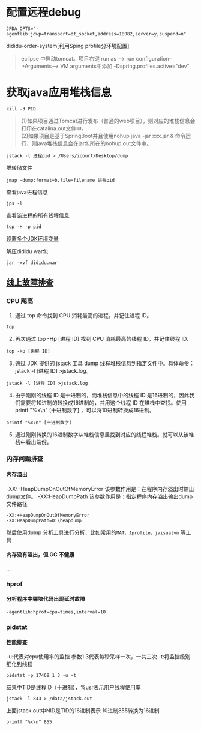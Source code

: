 # 配置远程debug
```properties
JPDA_OPTS="-agentlib:jdwp=transport=dt_socket,address=18082,server=y,suspend=n"
```
dididu-order-system[利用Sping profile分环境配置]
> eclipse 中启动tomcat。项目右键 run as –> run configuration–>Arguments–> VM arguments中添加
-Dspring.profiles.active="dev"

# 获取java应用堆栈信息  
```shell script
kill -3 PID
```
>(1)如果项目通过Tomcat进行发布（普通的web项目），则对应的堆栈信息会打印在catalina.out文件中。  
>(2)如果项目是基于SpringBoot并且使用nohup java -jar xxx.jar & 命令运行，则java堆栈信息会在jar包所在的nohup.out文件中。  
```shell script
jstack -l 进程pid > /Users/icourt/Desktop/dump
```
堆转储文件
```shell script
jmap -dump:format=b,file=filename 进程pid
```

查看java进程信息
```shell script
jps -l
```
查看该进程的所有线程信息
```shell script
top -H -p pid
```

[设置多个JDK环境变量](https://www.cnblogs.com/lukefan/archive/2019/02/19/10400427.html)

解压dididu war包
```shell script
jar -xvf dididu.war
```

## [线上故障排查](https://mp.weixin.qq.com/s/9fqrFiUJi0zzgJk0ziVIMA)  
### CPU 飚高  
1. 通过 top 命令找到 CPU 消耗最高的进程，并记住进程 ID。 
```shell script
top
``` 
2. 再次通过 top -Hp [进程 ID] 找到 CPU 消耗最高的线程 ID，并记住线程 ID.  
```shell script
top -Hp [进程 ID]
``` 
3. 通过 JDK 提供的 jstack 工具 dump 线程堆栈信息到指定文件中。具体命令：jstack -l [进程 ID] >jstack.log。  
```shell script
jstack -l [进程 ID] >jstack.log
``` 
4. 由于刚刚的线程 ID 是十进制的，而堆栈信息中的线程 ID 是16进制的，因此我们需要将10进制的转换成16进制的，并用这个线程 ID 在堆栈中查找。使用 printf "%x\n" [十进制数字] ，可以将10进制转换成16进制。  
```shell script
printf "%x\n" [十进制数字]
```
5. 通过刚刚转换的16进制数字从堆栈信息里找到对应的线程堆栈。就可以从该堆栈中看出端倪。 

### 内存问题排查 
####  内存溢出
-XX:+HeapDumpOnOutOfMemoryError 该参数作用是：在程序内存溢出时输出dump文件。
-XX:HeapDumpPath 该参数作用是：指定程序内存溢出输出dump文件路径
```shell script
-XX:+HeapDumpOnOutOfMemoryError
-XX:HeapDumpPath=D:\heapdump
```
然后使用dump 分析工具进行分析，比如常用的`MAT，Jprofile，jvisualvm` 等工具
####  内存没有溢出，但 GC 不健康
...

### hprof
#### 分析程序中哪块代码出现延时故障
```shell script
-agentlib:hprof=cpu=times,interval=10
```

### pidstat
#### 性能排查
-u:代表对cpu使用率的监控
参数1 3代表每秒采样一次，一共三次
-t:将监控级别细化到线程
```shell script
pidstat -p 17468 1 3 -u -t
```
结果中TID是线程ID（十进制），%usr表示用户线程使用率
```shell script
jstack -l 843 > /data/jstack.out
```
上面jstack.out中NID是TID的16进制表示
10进制855转换为16进制
```shell script
printf "%x\n" 855
```